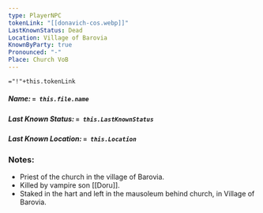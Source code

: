 ```yaml
---
type: PlayerNPC
tokenLink: "[[donavich-cos.webp]]"
LastKnownStatus: Dead
Location: Village of Barovia
KnownByParty: true
Pronounced: "-"
Place: Church VoB
---
```

    
`="!"+this.tokenLink`
##### Name: `= this.file.name`
##### Last Known Status: `= this.LastKnownStatus`
##### Last Known Location: `= this.Location`
### Notes:
- Priest of the church in the village of Barovia.
- Killed by vampire son [[Doru]].
- Staked in the hart and left in the mausoleum behind church, in Village of Barovia. 
